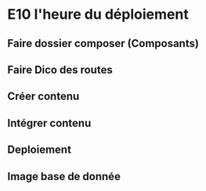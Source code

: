 # E10 l'heure du déploiement

## Faire dossier composer (Composants)

## Faire Dico des routes

## Créer contenu

## Intégrer contenu

## Deploiement

## Image base de donnée
